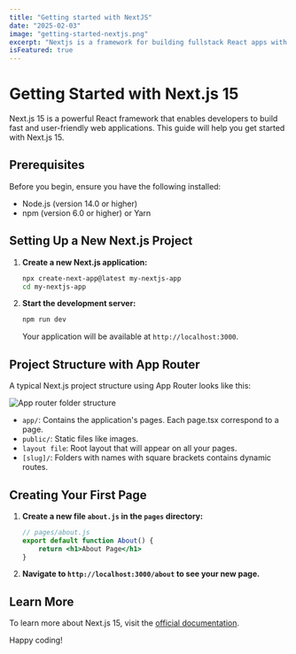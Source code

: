 ```yaml
---
title: "Getting started with NextJS"
date: "2025-02-03"
image: "getting-started-nextjs.png"
excerpt: "Nextjs is a framework for building fullstack React apps with SSR."
isFeatured: true
---
```


# Getting Started with Next.js 15

Next.js 15 is a powerful React framework that enables developers to build fast and user-friendly web applications. This guide will help you get started with Next.js 15.

## Prerequisites

Before you begin, ensure you have the following installed:

-   Node.js (version 14.0 or higher)
-   npm (version 6.0 or higher) or Yarn

## Setting Up a New Next.js Project

1. **Create a new Next.js application:**

    ```bash
    npx create-next-app@latest my-nextjs-app
    cd my-nextjs-app
    ```

2. **Start the development server:**

    ```bash
    npm run dev
    ```

    Your application will be available at `http://localhost:3000`.

## Project Structure with App Router

A typical Next.js project structure using App Router looks like this:

![App router folder structure](/images/posts/getting-started-with-nextjs/app-router-layout.jpg)

-   `app/`: Contains the application's pages. Each page.tsx correspond to a page.
-   `public/`: Static files like images.
-   `layout file`: Root layout that will appear on all your pages.
-   `[slug]/`: Folders with names with square brackets contains dynamic routes.

## Creating Your First Page

1. **Create a new file `about.js` in the `pages` directory:**

    ```jsx
    // pages/about.js
    export default function About() {
        return <h1>About Page</h1>
    }
    ```

2. **Navigate to `http://localhost:3000/about` to see your new page.**

## Learn More

To learn more about Next.js 15, visit the [official documentation](https://nextjs.org/docs).

Happy coding!
